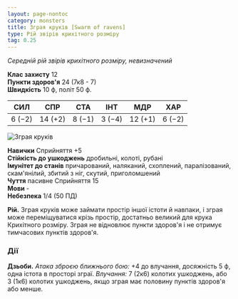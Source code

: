 ```yaml
---
layout: page-nontoc
category: monsters
title: Зграя круків [Swarm of ravens]
type: Рій звірів крихітного розміру
tag: 0.25
---
```


_Середній рій звірів крихітного розміру, невизначений_

**Клас захисту** 12    
**Пункти здоров'я** 24 (7к8 - 7)    
**Швидкість** 10 ф, політ 50 ф.

| СИЛ    | СПР     | СТА    | ІНТ    | МДР     | ХАР    |
| ------ | ------- | ------ | ------ | ------- | ------ |
| 6 (−2) | 14 (+2) | 8 (−1) | 3 (−4) | 12 (+1) | 6 (−2) |

![Зграя круків](https://www.dndbeyond.com/avatars/thumbnails/16/555/1000/1000/636376341743427326.jpeg)

**Навички** Сприйняття +5    
**Стійкість до ушкоджень** дробильні, колоті, рубані    
**Імунітет до станів** причарований, наляканий, схоплений, паралізований, скам'янілий, збитий з ніг, скутий, приголомшений    
**Чуття** пасивне Сприйняття 15    
**Мови** -    
**Небезпека** 1/4 (50 ПД)

**Рій.** Зграя круків може займати простір іншої істоти й навпаки, і зграя може переміщуватися крізь простір, достатньо великий для крука Крихітного розміру. Зграя не відновлює пункти здоров'я і не отримує тимчасових пунктів здоров'я.

### Дії
**Дзьоби.** _Атака зброєю ближнього бою:_ +4 до влучання, досяжність 5 ф, одна істота в просторі зграї. _Влучання:_ 7 (2к6) колотих ушкоджень, або 3 (1к6) колотих ушкоджень, якщо зграя має половину пунктів здоров'я або менше. 

